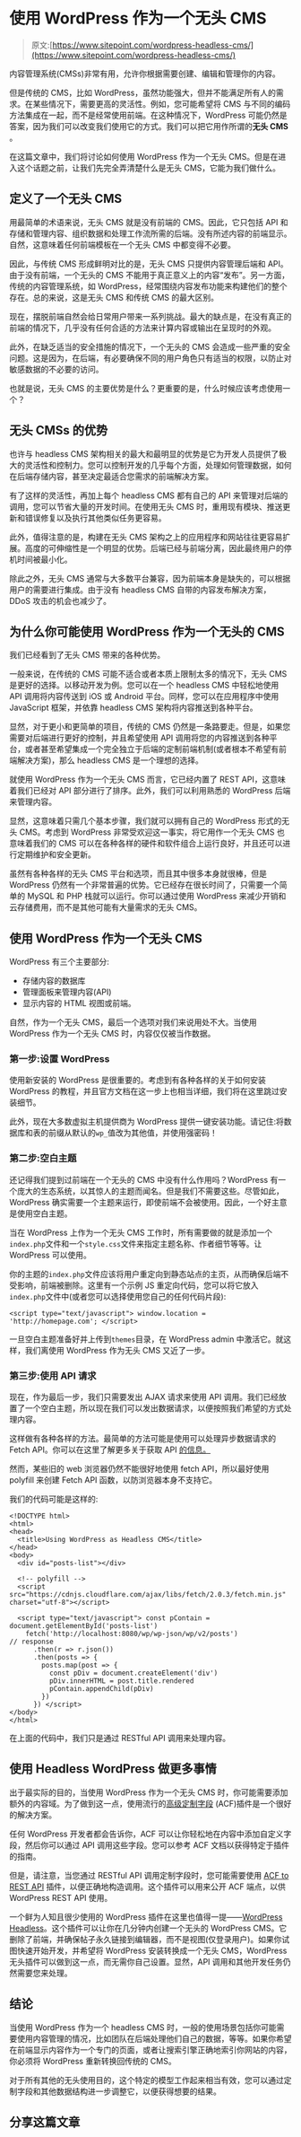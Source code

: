 # 使用 WordPress 作为一个无头 CMS

> 原文:[https://www.sitepoint.com/wordpress-headless-cms/](https://www.sitepoint.com/wordpress-headless-cms/)

内容管理系统(CMSs)非常有用，允许你根据需要创建、编辑和管理你的内容。

但是传统的 CMS，比如 WordPress，虽然功能强大，但并不能满足所有人的需求。在某些情况下，需要更高的灵活性。例如，您可能希望将 CMS 与不同的编码方法集成在一起，而不是经常使用前端。在这种情况下，WordPress 可能仍然是答案，因为我们可以改变我们使用它的方式。我们可以把它用作所谓的**无头 CMS** 。

在这篇文章中，我们将讨论如何使用 WordPress 作为一个无头 CMS。但是在进入这个话题之前，让我们先完全弄清楚什么是无头 CMS，它能为我们做什么。

## 定义了一个无头 CMS

用最简单的术语来说，无头 CMS 就是没有前端的 CMS。因此，它只包括 API 和存储和管理内容、组织数据和处理工作流所需的后端。没有所述内容的前端显示。自然，这意味着任何前端模板在一个无头 CMS 中都变得不必要。

因此，与传统 CMS 形成鲜明对比的是，无头 CMS 只提供内容管理后端和 API。由于没有前端，一个无头的 CMS 不能用于真正意义上的内容“发布”。另一方面，传统的内容管理系统，如 WordPress，经常围绕内容发布功能来构建他们的整个存在。总的来说，这是无头 CMS 和传统 CMS 的最大区别。

现在，摆脱前端自然会给日常用户带来一系列挑战。最大的缺点是，在没有真正的前端的情况下，几乎没有任何合适的方法来计算内容或输出在呈现时的外观。

此外，在缺乏适当的安全措施的情况下，一个无头的 CMS 会造成一些严重的安全问题。这是因为，在后端，有必要确保不同的用户角色只有适当的权限，以防止对敏感数据的不必要的访问。

也就是说，无头 CMS 的主要优势是什么？更重要的是，什么时候应该考虑使用一个？

## 无头 CMSs 的优势

也许与 headless CMS 架构相关的最大和最明显的优势是它为开发人员提供了极大的灵活性和控制力。您可以控制开发的几乎每个方面，处理如何管理数据，如何在后端存储内容，甚至决定最适合您需求的前端解决方案。

有了这样的灵活性，再加上每个 headless CMS 都有自己的 API 来管理对后端的调用，您可以节省大量的开发时间。在使用无头 CMS 时，重用现有模块、推送更新和错误修复以及执行其他类似任务更容易。

此外，值得注意的是，构建在无头 CMS 架构之上的应用程序和网站往往更容易扩展。高度的可伸缩性是一个明显的优势。后端已经与前端分离，因此最终用户的停机时间被最小化。

除此之外，无头 CMS 通常与大多数平台兼容，因为前端本身是缺失的，可以根据用户的需要进行集成。由于没有 headless CMS 自带的内容发布解决方案，DDoS 攻击的机会也减少了。

## 为什么你可能使用 WordPress 作为一个无头的 CMS

我们已经看到了无头 CMS 带来的各种优势。

一般来说，在传统的 CMS 可能不适合或者本质上限制太多的情况下，无头 CMS 是更好的选择。以移动开发为例。您可以在一个 headless CMS 中轻松地使用 API 调用将内容传送到 iOS 或 Android 平台。同样，您可以在应用程序中使用 JavaScript 框架，并依靠 headless CMS 架构将内容推送到各种平台。

显然，对于更小和更简单的项目，传统的 CMS 仍然是一条路要走。但是，如果您需要对后端进行更好的控制，并且希望使用 API 调用将您的内容推送到各种平台，或者甚至希望集成一个完全独立于后端的定制前端机制(或者根本不希望有前端解决方案)，那么 headless CMS 是一个理想的选择。

就使用 WordPress 作为一个无头 CMS 而言，它已经内置了 REST API，这意味着我们已经对 API 部分进行了排序。此外，我们可以利用熟悉的 WordPress 后端来管理内容。

显然，这意味着只需几个基本步骤，我们就可以拥有自己的 WordPress 形式的无头 CMS。考虑到 WordPress 非常受欢迎这一事实，将它用作一个无头 CMS 也意味着我们的 CMS 可以在各种各样的硬件和软件组合上运行良好，并且还可以进行定期维护和安全更新。

虽然有各种各样的无头 CMS 平台和选项，而且其中很多本身就很棒，但是 WordPress 仍然有一个非常普遍的优势。它已经存在很长时间了，只需要一个简单的 MySQL 和 PHP 栈就可以运行。你可以通过使用 WordPress 来减少开销和云存储费用，而不是其他可能有大量需求的无头 CMS。

## 使用 WordPress 作为一个无头 CMS

WordPress 有三个主要部分:

*   存储内容的数据库
*   管理面板来管理内容(API)
*   显示内容的 HTML 视图或前端。

自然，作为一个无头 CMS，最后一个选项对我们来说用处不大。当使用 WordPress 作为一个无头 CMS 时，内容仅仅被当作数据。

### 第一步:设置 WordPress

使用新安装的 WordPress 是很重要的。考虑到有各种各样的关于如何安装 WordPress 的教程，并且官方文档在这一步上也相当详细，我们将在这里跳过安装细节。

此外，现在大多数虚拟主机提供商为 WordPress 提供一键安装功能。请记住:将数据库和表的前缀从默认的`wp_`值改为其他值，并使用强密码！

### 第二步:空白主题

还记得我们提到过前端在一个无头的 CMS 中没有什么作用吗？WordPress 有一个庞大的生态系统，以其惊人的主题而闻名。但是我们不需要这些。尽管如此，WordPress 确实需要一个主题来运行，即使前端不会被使用。因此，一个好主意是使用空白主题。

当在 WordPress 上作为一个无头 CMS 工作时，所有需要做的就是添加一个`index.php`文件和一个`style.css`文件来指定主题名称、作者细节等等。让 WordPress 可以使用。

你的主题的`index.php`文件应该将用户重定向到静态站点的主页，从而确保后端不受影响，前端被删除。这里有一个示例 JS 重定向代码，您可以将它放入`index.php`文件中(或者您可以选择使用您自己的任何代码片段):

```
<script type="text/javascript"> window.location = 'http://homepage.com'; </script> 
```

一旦空白主题准备好并上传到`themes`目录，在 WordPress admin 中激活它。就这样，我们离使用 WordPress 作为无头 CMS 又近了一步。

### 第三步:使用 API 请求

现在，作为最后一步，我们只需要发出 AJAX 请求来使用 API 调用。我们已经放置了一个空白主题，所以现在我们可以发出数据请求，以便按照我们希望的方式处理内容。

这样做有各种各样的方法。最简单的方法可能是使用可以处理异步数据请求的 Fetch API。你可以在这里了解更多关于获取 API [的信息。](https://davidwalsh.name/fetch)

然而，某些旧的 web 浏览器仍然不能很好地使用 fetch API，所以最好使用 polyfill 来创建 Fetch API 函数，以防浏览器本身不支持它。

我们的代码可能是这样的:

```
<!DOCTYPE html>
<html>
<head>
  <title>Using WordPress as Headless CMS</title>
</head>
<body>
  <div id="posts-list"></div>

  <!-- polyfill -->
  <script src="https://cdnjs.cloudflare.com/ajax/libs/fetch/2.0.3/fetch.min.js" charset="utf-8"></script>

  <script type="text/javascript"> const pContain = document.getElementById('posts-list')
    fetch('http://localhost:8080/wp/wp-json/wp/v2/posts')
// response
      .then(r => r.json())
      .then(posts => {
        posts.map(post => {
          const pDiv = document.createElement('div')
          pDiv.innerHTML = post.title.rendered
          pContain.appendChild(pDiv)
        })
      }) </script>
</body>
</html> 
```

在上面的代码中，我们只是通过 RESTful API 调用来处理内容。

## 使用 Headless WordPress 做更多事情

出于最实际的目的，当使用 WordPress 作为一个无头 CMS 时，你可能需要添加额外的内容域。为了做到这一点，使用流行的[高级定制字段](http://www.advancedcustomfields.com/) (ACF)插件是一个很好的解决方案。

任何 WordPress 开发者都会告诉你，ACF 可以让你轻松地在内容中添加自定义字段，然后你可以通过 API 调用这些字段。您可以参考 ACF 文档以获得特定于插件的指南。

但是，请注意，当您通过 RESTful API 调用定制字段时，您可能需要使用 [ACF to REST API](https://wordpress.org/plugins/acf-to-rest-api/) 插件，以便正确地构造调用。这个插件可以用来公开 ACF 端点，以供 WordPress REST API 使用。

一个鲜为人知且很少使用的 WordPress 插件在这里也值得一提——[WordPress Headless](https://wordpress.org/plugins/wp-headless/)。这个插件可以让你在几分钟内创建一个无头的 WordPress CMS。它删除了前端，并确保帖子永久链接到编辑器，而不是视图(仅登录用户)。如果你试图快速开始开发，并希望将 WordPress 安装转换成一个无头 CMS，WordPress 无头插件可以做到这一点，而无需你自己设置。显然，API 调用和其他开发任务仍然需要您来处理。

## 结论

当使用 WordPress 作为一个 headless CMS 时，一般的使用场景包括你可能需要使用内容管理的情况，比如团队在后端处理他们自己的数据，等等。如果你希望在前端显示内容作为一个专门的页面，或者让搜索引擎正确地索引你网站的内容，你必须将 WordPress 重新转换回传统的 CMS。

对于所有其他的无头使用目的，这个特定的模型工作起来相当有效，您可以通过定制字段和其他数据结构进一步调整它，以便获得想要的结果。

## 分享这篇文章